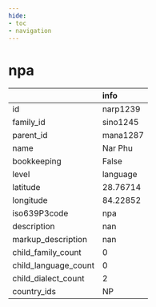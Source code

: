```yaml
---
hide:
- toc
- navigation
---
```

# npa
|                      | info     |
|:---------------------|:---------|
| id                   | narp1239 |
| family_id            | sino1245 |
| parent_id            | mana1287 |
| name                 | Nar Phu  |
| bookkeeping          | False    |
| level                | language |
| latitude             | 28.76714 |
| longitude            | 84.22852 |
| iso639P3code         | npa      |
| description          | nan      |
| markup_description   | nan      |
| child_family_count   | 0        |
| child_language_count | 0        |
| child_dialect_count  | 2        |
| country_ids          | NP       |